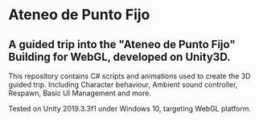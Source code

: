 # Ateneo de Punto Fijo
## A guided trip into the "Ateneo de Punto Fijo" Building for WebGL, developed on Unity3D.

This repository contains C# scripts and animations used to create the 3D guided trip. Including Character behaviour, Ambient sound controller, Respawn, Basic UI Management and more.

Tested on Unity 2019.3.3f1 under Windows 10, targeting WebGL platform.
